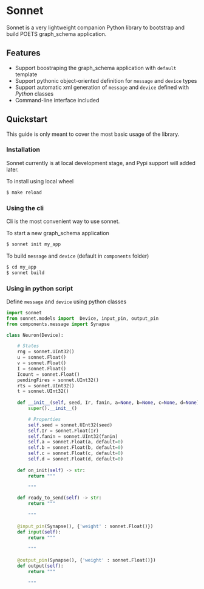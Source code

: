 # Sonnet

Sonnet is a very lightweight companion Python library to bootstrap and
build POETS graph_schema application.

## Features

- Support boostraping the graph_schema application with ``default`` template
- Support pythonic object-oriented definition for  ``message`` and ``device`` types
- Support automatic xml generation of ``message`` and ``device`` defined with *Python* classes
- Command-line interface included


## Quickstart

This guide is only meant to cover the most basic usage of the library. 

### Installation

Sonnet currently is at local development stage, and Pypi support will added
later.

To install using local wheel

```bash
$ make reload
```

### Using the cli

Cli is the most convenient way to use sonnet.

To start a new graph_schema application

```bash
$ sonnet init my_app
```

To build ``message`` and ``device`` (default in ``components`` folder)

```bash
$ cd my_app
$ sonnet build
```

### Using in python script

Define ``message`` and ``device`` using python classes

```python
import sonnet
from sonnet.models import  Device, input_pin, output_pin
from components.message import Synapse

class Neuron(Device):

    # States
    rng = sonnet.UInt32()
    u = sonnet.Float()
    v = sonnet.Float()
    I = sonnet.Float()
    Icount = sonnet.Float()
    pendingFires = sonnet.UInt32()
    rts = sonnet.UInt32()
    t = sonnet.UInt32()
 
    def __init__(self, seed, Ir, fanin, a=None, b=None, c=None, d=None): # 
        super().__init__()

        # Properties
        self.seed = sonnet.UInt32(seed)
        self.Ir = sonnet.Float(Ir)
        self.fanin = sonnet.UInt32(fanin)
        self.a = sonnet.Float(a, default=0)
        self.b = sonnet.Float(b, default=0)
        self.c = sonnet.Float(c, default=0)
        self.d = sonnet.Float(d, default=0)
        
    def on_init(self) -> str:
        return """

        """

    def ready_to_send(self) -> str:
        return """
           
        """
    
    @input_pin(Synapse(), {'weight' : sonnet.Float()})
    def input(self):
        return """
            
        """
    
    @output_pin(Synapse(), {'weight' : sonnet.Float()})
    def output(self):
        return """
            
        """
```